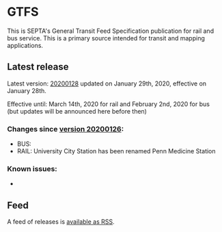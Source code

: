 # GTFS

This is SEPTA's General Transit Feed Specification publication for rail and bus service. This is a primary source intended for transit and mapping applications.

## Latest release

Latest version: [20200128](https://github.com/septadev/GTFS/releases/tag/v202001281) updated on January 29th, 2020, effective on January 28th.

Effective until: March 14th, 2020 for rail and February 2nd, 2020 for bus (but updates will be announced here before then)

### Changes since [version 20200126](https://github.com/septadev/GTFS/releases/tag/v202001260): 
 
*  BUS:
*  RAIL: University City Station has been renamed Penn Medicine Station

### Known issues:

* 

## Feed

A feed of releases is [available as RSS](https://github.com/septadev/GTFS/releases.atom).

